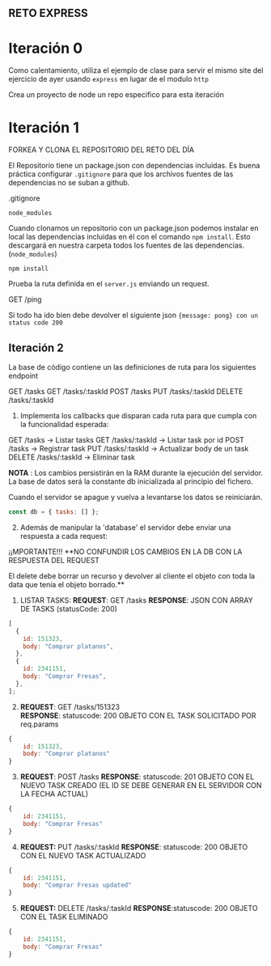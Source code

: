 ## RETO EXPRESS

# Iteración 0

Como calentamiento, utiliza el ejemplo de clase para servir el mismo site del ejercicio de ayer usando `express` en lugar de el modulo `http`

Crea un proyecto de node un repo especifico para esta iteración

# Iteración 1

FORKEA Y CLONA EL REPOSITORIO DEL RETO DEL DÍA

El Repositorio tiene un package.json con dependencias incluidas. Es buena práctica configurar `.gitignore` para que los archivos fuentes de las dependencias no se suban a github.

.gitignore

```
node_modules
```

Cuando clonamos un repositorio con un package.json podemos instalar en local las dependencias incluidas en él con el comando `npm install`. Esto descargará en nuestra carpeta todos los fuentes de las dependencias. (`node_modules`)

```
npm install
```

Prueba la ruta definida en el `server.js` enviando un request.

GET /ping

Si todo ha ido bien debe devolver el siguiente json `{message: pong} con un status code 200`

## Iteración 2

La base de código contiene un las definiciones de ruta para los siguientes endpoint

GET /tasks
GET /tasks/:taskId
POST /tasks
PUT /tasks/:taskId
DELETE /tasks/:taskId

1.  Implementa los callbacks que disparan cada ruta para que cumpla con la funcionalidad esperada:

GET /tasks -> Listar tasks
GET /tasks/:taskId -> Listar task por id
POST /tasks -> Registrar task
PUT /tasks/:taskId -> Actualizar body de un task
DELETE /tasks/:taskId -> Eliminar task

**NOTA** : Los cambios persistirán en la RAM durante la ejecución del servidor. La base de datos será la constante db inicializada al principio del fichero.

Cuando el servidor se apague y vuelva a levantarse los datos se reiniciarán.

```javascript
const db = { tasks: [] };
```

2. Además de manipular la 'database' el servidor debe enviar una respuesta a cada request:

¡¡MPORTANTE!!!
\*\*NO CONFUNDIR LOS CAMBIOS EN LA DB CON LA RESPUESTA DEL REQUEST

El delete debe borrar un recurso y devolver al cliente el objeto con toda la data que tenía el objeto borrado.\*\*

1. LISTAR TASKS:
   **REQUEST**: GET /tasks
   **RESPONSE**: JSON CON ARRAY DE TASKS (statusCode: 200)

```javascript
[
  {
    id: 151323,
    body: "Comprar platanos",
  },
  {
    id: 2341151,
    body: "Comprar Fresas",
  },
];
```

2.  **REQUEST**: GET /tasks/151323  
    **RESPONSE**: statuscode: 200
    OBJETO CON EL TASK SOLICITADO POR req.params

```javascript
{
	id: 151323,
	body: "Comprar platanos"
}
```

3.  **REQUEST**: POST /tasks
    **RESPONSE**: statuscode: 201
    OBJETO CON EL NUEVO TASK CREADO (EL ID SE DEBE GENERAR EN EL SERVIDOR CON LA FECHA ACTUAL)

```javascript
{
	id: 2341151,
	body: "Comprar Fresas"
}
```

4.  **REQUEST:** PUT /tasks/:taskId
    **RESPONSE**: statuscode: 200
    OBJETO CON EL NUEVO TASK ACTUALIZADO

```javascript
{
	id: 2341151,
	body: "Comprar Fresas updated"
}
```

5.  **REQUEST:** DELETE /tasks/:taskId
    **RESPONSE**:statuscode: 200
    OBJETO CON EL TASK ELIMINADO

```javascript
{
	id: 2341151,
	body: "Comprar Fresas"
}
```
